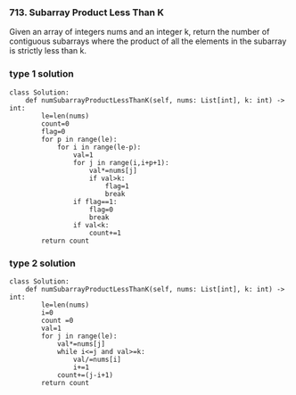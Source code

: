 <h3>713. Subarray Product Less Than K</h3>
Given an array of integers nums and an integer k, return the number of contiguous subarrays where the product of all the elements in the subarray is strictly less than k.
<br>
<h3>type 1 solution</h3>

```
class Solution:
    def numSubarrayProductLessThanK(self, nums: List[int], k: int) -> int:
        le=len(nums)
        count=0
        flag=0
        for p in range(le):
            for i in range(le-p):
                val=1
                for j in range(i,i+p+1):
                    val*=nums[j]
                    if val>k:
                        flag=1
                        break
                if flag==1:
                    flag=0
                    break
                if val<k:
                    count+=1
        return count
```


<h3>type 2 solution</h3>

```
class Solution:
    def numSubarrayProductLessThanK(self, nums: List[int], k: int) -> int:
        le=len(nums)
        i=0
        count =0
        val=1
        for j in range(le):
            val*=nums[j]
            while i<=j and val>=k:
                val/=nums[i]
                i+=1
            count+=(j-i+1)
        return count
            
```
